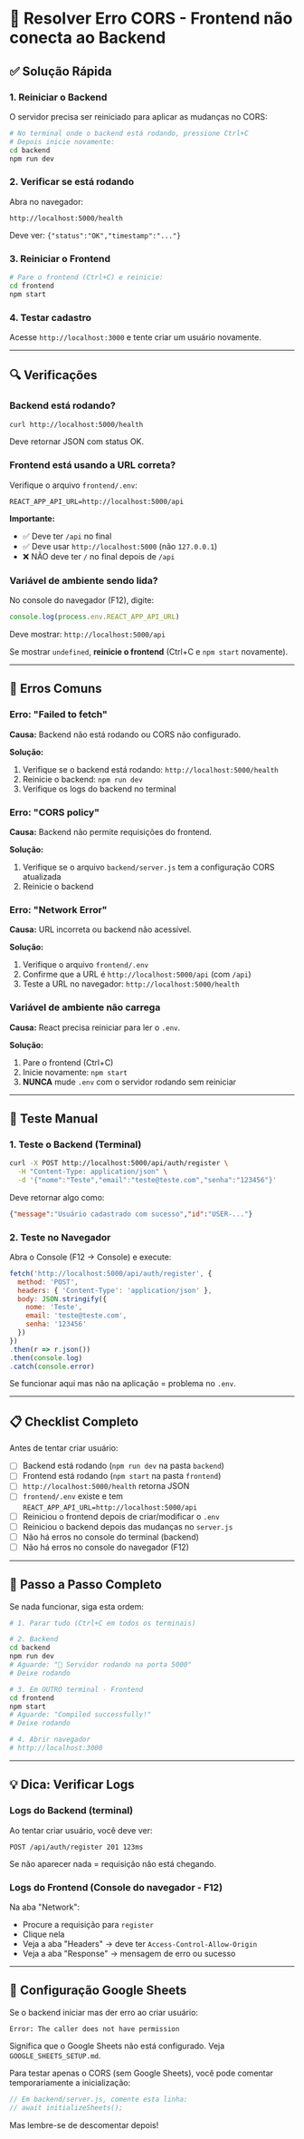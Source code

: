 # 🔧 Resolver Erro CORS - Frontend não conecta ao Backend

## ✅ Solução Rápida

### 1. Reiniciar o Backend

O servidor precisa ser reiniciado para aplicar as mudanças no CORS:

```bash
# No terminal onde o backend está rodando, pressione Ctrl+C
# Depois inicie novamente:
cd backend
npm run dev
```

### 2. Verificar se está rodando

Abra no navegador:
```
http://localhost:5000/health
```

Deve ver: `{"status":"OK","timestamp":"..."}`

### 3. Reiniciar o Frontend

```bash
# Pare o frontend (Ctrl+C) e reinicie:
cd frontend
npm start
```

### 4. Testar cadastro

Acesse `http://localhost:3000` e tente criar um usuário novamente.

---

## 🔍 Verificações

### Backend está rodando?

```bash
curl http://localhost:5000/health
```

Deve retornar JSON com status OK.

### Frontend está usando a URL correta?

Verifique o arquivo `frontend/.env`:

```env
REACT_APP_API_URL=http://localhost:5000/api
```

**Importante:**
- ✅ Deve ter `/api` no final
- ✅ Deve usar `http://localhost:5000` (não `127.0.0.1`)
- ❌ NÃO deve ter `/` no final depois de `/api`

### Variável de ambiente sendo lida?

No console do navegador (F12), digite:

```javascript
console.log(process.env.REACT_APP_API_URL)
```

Deve mostrar: `http://localhost:5000/api`

Se mostrar `undefined`, **reinicie o frontend** (Ctrl+C e `npm start` novamente).

---

## 🐛 Erros Comuns

### Erro: "Failed to fetch"

**Causa:** Backend não está rodando ou CORS não configurado.

**Solução:**
1. Verifique se o backend está rodando: `http://localhost:5000/health`
2. Reinicie o backend: `npm run dev`
3. Verifique os logs do backend no terminal

### Erro: "CORS policy"

**Causa:** Backend não permite requisições do frontend.

**Solução:**
1. Verifique se o arquivo `backend/server.js` tem a configuração CORS atualizada
2. Reinicie o backend

### Erro: "Network Error"

**Causa:** URL incorreta ou backend não acessível.

**Solução:**
1. Verifique o arquivo `frontend/.env`
2. Confirme que a URL é `http://localhost:5000/api` (com `/api`)
3. Teste a URL no navegador: `http://localhost:5000/health`

### Variável de ambiente não carrega

**Causa:** React precisa reiniciar para ler o `.env`.

**Solução:**
1. Pare o frontend (Ctrl+C)
2. Inicie novamente: `npm start`
3. **NUNCA** mude `.env` com o servidor rodando sem reiniciar

---

## 🧪 Teste Manual

### 1. Teste o Backend (Terminal)

```bash
curl -X POST http://localhost:5000/api/auth/register \
  -H "Content-Type: application/json" \
  -d '{"nome":"Teste","email":"teste@teste.com","senha":"123456"}'
```

Deve retornar algo como:
```json
{"message":"Usuário cadastrado com sucesso","id":"USER-..."}
```

### 2. Teste no Navegador

Abra o Console (F12 → Console) e execute:

```javascript
fetch('http://localhost:5000/api/auth/register', {
  method: 'POST',
  headers: { 'Content-Type': 'application/json' },
  body: JSON.stringify({
    nome: 'Teste',
    email: 'teste@teste.com',
    senha: '123456'
  })
})
.then(r => r.json())
.then(console.log)
.catch(console.error)
```

Se funcionar aqui mas não na aplicação = problema no `.env`.

---

## 📋 Checklist Completo

Antes de tentar criar usuário:

- [ ] Backend está rodando (`npm run dev` na pasta `backend`)
- [ ] Frontend está rodando (`npm start` na pasta `frontend`)
- [ ] `http://localhost:5000/health` retorna JSON
- [ ] `frontend/.env` existe e tem `REACT_APP_API_URL=http://localhost:5000/api`
- [ ] Reiniciou o frontend depois de criar/modificar o `.env`
- [ ] Reiniciou o backend depois das mudanças no `server.js`
- [ ] Não há erros no console do terminal (backend)
- [ ] Não há erros no console do navegador (F12)

---

## 🚀 Passo a Passo Completo

Se nada funcionar, siga esta ordem:

```bash
# 1. Parar tudo (Ctrl+C em todos os terminais)

# 2. Backend
cd backend
npm run dev
# Aguarde: "🚀 Servidor rodando na porta 5000"
# Deixe rodando

# 3. Em OUTRO terminal - Frontend
cd frontend
npm start
# Aguarde: "Compiled successfully!"
# Deixe rodando

# 4. Abrir navegador
# http://localhost:3000
```

---

## 💡 Dica: Verificar Logs

### Logs do Backend (terminal)

Ao tentar criar usuário, você deve ver:

```
POST /api/auth/register 201 123ms
```

Se não aparecer nada = requisição não está chegando.

### Logs do Frontend (Console do navegador - F12)

Na aba "Network":
- Procure a requisição para `register`
- Clique nela
- Veja a aba "Headers" → deve ter `Access-Control-Allow-Origin`
- Veja a aba "Response" → mensagem de erro ou sucesso

---

## 🔐 Configuração Google Sheets

Se o backend iniciar mas der erro ao criar usuário:

```
Error: The caller does not have permission
```

Significa que o Google Sheets não está configurado. Veja `GOOGLE_SHEETS_SETUP.md`.

Para testar apenas o CORS (sem Google Sheets), você pode comentar temporariamente a inicialização:

```javascript
// Em backend/server.js, comente esta linha:
// await initializeSheets();
```

Mas lembre-se de descomentar depois!
